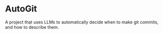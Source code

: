 # AutoGit
A project that uses LLMs to automatically decide when to make git commits, and how to describe them.
